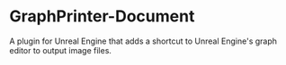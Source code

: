# GraphPrinter-Document
A plugin for Unreal Engine that adds a shortcut to Unreal Engine's graph editor to output image files.
